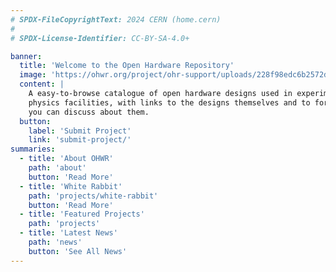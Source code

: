 ```yaml
---
# SPDX-FileCopyrightText: 2024 CERN (home.cern)
#
# SPDX-License-Identifier: CC-BY-SA-4.0+

banner:
  title: 'Welcome to the Open Hardware Repository'
  image: 'https://ohwr.org/project/ohr-support/uploads/228f98edc6b2572d3b1a10592615a092/Tuxoid_OHWR-logo_RC_V1.png'
  content: |
    A easy-to-browse catalogue of open hardware designs used in experimental
    physics facilities, with links to the designs themselves and to forums where
    you can discuss about them.
  button:
    label: 'Submit Project'
    link: 'submit-project/'
summaries:
  - title: 'About OHWR'
    path: 'about'
    button: 'Read More'
  - title: 'White Rabbit'
    path: 'projects/white-rabbit'
    button: 'Read More'
  - title: 'Featured Projects'
    path: 'projects'
  - title: 'Latest News'
    path: 'news'
    button: 'See All News'
---
```

